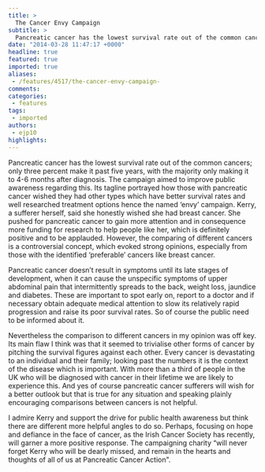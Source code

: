 ```yaml
---
title: >
  The Cancer Envy Campaign
subtitle: >
  Pancreatic cancer has the lowest survival rate out of the common cancers; only three percent make it past five years, with the majority only making it to 4-6 months after diagnosis.
date: "2014-03-28 11:47:17 +0000"
headline: true
featured: true
imported: true
aliases:
 - /features/4517/the-cancer-envy-campaign-
comments:
categories:
 - features
tags:
 - imported
authors:
 - ejp10
highlights:
---
```


Pancreatic cancer has the lowest survival rate out of the common cancers; only three percent make it past five years, with the majority only making it to 4-6 months after diagnosis. The campaign aimed to improve public awareness regarding this. Its tagline portrayed how those with pancreatic cancer wished they had other types which have better survival rates and well researched treatment options hence the named ‘envy’ campaign. Kerry, a sufferer herself, said she honestly wished she had breast cancer. She pushed for pancreatic cancer to gain more attention and in consequence more funding for research to help people like her, which is definitely positive and to be applauded. However, the comparing of different cancers is a controversial concept, which evoked strong opinions, especially from those with the identified ‘preferable’ cancers like breast cancer.

Pancreatic cancer doesn’t result in symptoms until its late stages of development, when it can cause the unspecific symptoms of upper abdominal pain that intermittently spreads to the back, weight loss, jaundice and diabetes. These are important to spot early on, report to a doctor and if necessary obtain adequate medical attention to slow its relatively rapid progression and raise its poor survival rates. So of course the public need to be informed about it.

Nevertheless the comparison to different cancers in my opinion was off key. Its main flaw I think was that it seemed to trivialise other forms of cancer by pitching the survival figures against each other. Every cancer is devastating to an individual and their family; looking past the numbers it is the context of the disease which is important. With more than a third of people in the UK who will be diagnosed with cancer in their lifetime we are likely to experience this. And yes of course pancreatic cancer sufferers will wish for a better outlook but that is true for any situation and speaking plainly encouraging comparisons between cancers is not helpful.

I admire Kerry and support the drive for public health awareness but think there are different more helpful angles to do so. Perhaps, focusing on hope and defiance in the face of cancer, as the Irish Cancer Society has recently, will garner a more positive response. The campaigning charity “will never forget Kerry who will be dearly missed, and remain in the hearts and thoughts of all of us at Pancreatic Cancer Action".

